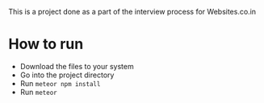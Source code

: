 This is a project done as a part of the interview process for Websites.co.in

# How to run

* Download the files to your system
* Go into the project directory
* Run ```meteor npm install```
* Run ```meteor```
